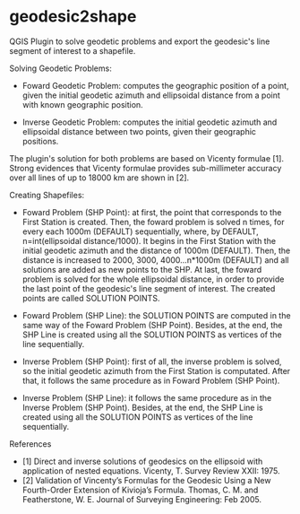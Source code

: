 # geodesic2shape
QGIS Plugin to solve geodetic problems and export the geodesic's line segment of interest to a shapefile.

Solving Geodetic Problems:
- Foward Geodetic Problem: computes the geographic position of a point, given the initial geodetic azimuth and ellipsoidal distance from a point with known geographic position. 

- Inverse Geodetic Problem: computes the initial geodetic azimuth and ellipsoidal distance between two points, given their geographic positions.

The plugin's solution for both problems are based on Vicenty formulae [1]. Strong evidences that Vicenty formulae provides sub-millimeter accuracy over all lines of up to 18000 km are shown in [2].  

Creating Shapefiles:
- Foward Problem (SHP Point): at first, the point that corresponds to the First Station is created. Then, the foward problem is solved n times, for every each 1000m (DEFAULT) sequentially, where, by DEFAULT, n=int(ellipsoidal distance/1000). It begins in the First Station with the initial geodetic azimuth and the distance of 1000m (DEFAULT). Then, the distance is increased to 2000, 3000, 4000...n*1000m (DEFAULT) and all solutions are added as new points to the SHP. At last, the foward problem is solved for the whole ellipsoidal distance, in order to provide the last point of the geodesic's line segment of interest. The created points are called SOLUTION POINTS.

- Foward Problem (SHP Line): the SOLUTION POINTS are computed in the same way of the Foward Problem (SHP Point). Besides, at the end, the SHP Line is created using all the SOLUTION POINTS as vertices of the line sequentially.

- Inverse Problem (SHP Point): first of all, the inverse problem is solved, so the initial geodetic azimuth from the First Station is computated. After that, it follows the same procedure as in Foward Problem (SHP Point).

- Inverse Problem (SHP Line): it follows the same procedure as in the Inverse Problem (SHP Point). Besides, at the end, the SHP Line is created using all the SOLUTION POINTS as vertices of the line sequentially.

References
- [1] Direct and inverse solutions of geodesics on the ellipsoid with application of nested equations. Vicenty, T. Survey Review XXII: 1975. 
- [2] Validation of Vincenty’s Formulas for the Geodesic Using a New Fourth-Order Extension of Kivioja’s Formula. Thomas, C. M. and Featherstone, W. E. Journal of Surveying Engineering: Feb 2005.
